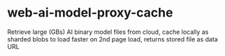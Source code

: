 # web-ai-model-proxy-cache
Retrieve large (GBs) AI binary model files from cloud, cache locally as sharded blobs to load faster on 2nd page load, returns stored file as data URL
